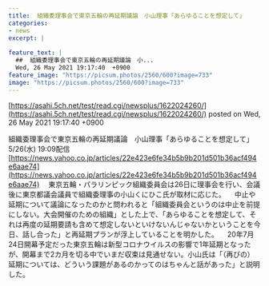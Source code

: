 ```yaml
---
title:  組織委理事会で東京五輪の再延期議論　小山理事「あらゆることを想定して」  
categories:
- news
excerpt: |
  
feature_text: |
  ##  組織委理事会で東京五輪の再延期議論　小...
  Wed, 26 May 2021 19:17:40  +0900
feature_image: "https://picsum.photos/2560/600?image=733"
image: "https://picsum.photos/2560/600?image=733"
---
```


[https://asahi.5ch.net/test/read.cgi/newsplus/1622024260/](https://asahi.5ch.net/test/read.cgi/newsplus/1622024260/)
posted on Wed, 26 May 2021 19:17:40  +0900

<!--more-->

組織委理事会で東京五輪の再延期議論　小山理事「あらゆることを想定して」 5/26(水) 19:09配信 [https://news.yahoo.co.jp/articles/22e423e6fe34b5b9b201d501b36acf494e6aae74](https://news.yahoo.co.jp/articles/22e423e6fe34b5b9b201d501b36acf494e6aae74) 　東京五輪・パラリンピック組織委員会は26日に理事会を行い、会議後に東京都議会議員で組織委理事の小山くにひこ氏が取材に応じた。 　中止や延期について議論になったのかと問われると「組織委員会というのは中止を前提にしない。大会開催のための組織」とした上で、「あらゆることを想定して、それは再度の延期要請も含めて想定しないといけないんじゃないかということを今日、話し合った」と再延期プランが浮上していることを明かした。 　20年7月24日開幕予定だった東京五輪は新型コロナウイルスの影響で1年延期となったが、開幕まで2カ月を切る中でいまだ収束は見通せない。小山氏は「（再びの）延期については、どういう課題があるのかってのはちゃんと話があった」と説明した。
